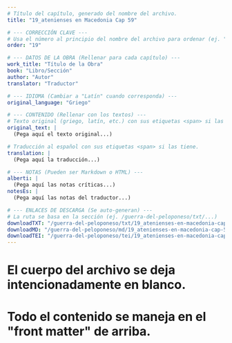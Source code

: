 ```yaml
---
# Título del capítulo, generado del nombre del archivo.
title: "19_atenienses en Macedonia Cap 59"

# --- CORRECCIÓN CLAVE ---
# Usa el número al principio del nombre del archivo para ordenar (ej. "05" de "05_conflicto...")
order: "19"

# --- DATOS DE LA OBRA (Rellenar para cada capítulo) ---
work_title: "Título de la Obra"
book: "Libro/Sección"
author: "Autor"
translator: "Traductor"

# --- IDIOMA (Cambiar a "Latín" cuando corresponda) ---
original_language: "Griego"

# --- CONTENIDO (Rellenar con los textos) ---
# Texto original (griego, latín, etc.) con sus etiquetas <span> si las tiene.
original_text: |
  (Pega aquí el texto original...)

# Traducción al español con sus etiquetas <span> si las tiene.
translation: |
  (Pega aquí la traducción...)

# --- NOTAS (Pueden ser Markdown o HTML) ---
alberti: |
  (Pega aquí las notas críticas...)
notesEs: |
  (Pega aquí las notas del traductor...)

# --- ENLACES DE DESCARGA (Se auto-generan) ---
# La ruta se basa en la sección (ej. /guerra-del-peloponeso/txt/...)
downloadTXT: "/guerra-del-peloponeso/txt/19_atenienses-en-macedonia-cap-59.txt"
downloadMD: "/guerra-del-peloponeso/md/19_atenienses-en-macedonia-cap-59.md"
downloadTEI: "/guerra-del-peloponeso/tei/19_atenienses-en-macedonia-cap-59.xml"
---
```

# El cuerpo del archivo se deja intencionadamente en blanco.
# Todo el contenido se maneja en el "front matter" de arriba.